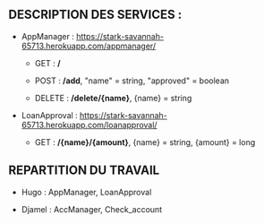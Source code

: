 ## DESCRIPTION DES SERVICES :

* AppManager : https://stark-savannah-65713.herokuapp.com/appmanager/
		
  * GET : **/**

  * POST : **/add**, "name" = string, "approved" = boolean

  * DELETE : **/delete/{name}**, {name} = string

* LoanApproval : https://stark-savannah-65713.herokuapp.com/loanapproval/

  * GET : **/{name}/{amount}**, {name} = string, {amount} = long
  

## REPARTITION DU TRAVAIL

* Hugo : AppManager, LoanApproval

* Djamel : AccManager, Check_account
